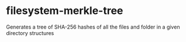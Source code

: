 # filesystem-merkle-tree
Generates a tree of SHA-256 hashes of all the files and folder in a given directory structures
